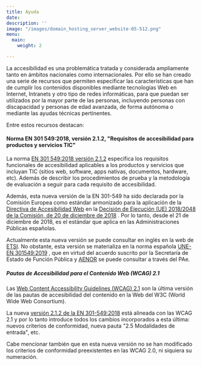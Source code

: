 ```yaml
---
title: Ayuda
date: 
description: ''
image: "/images/domain_hosting_server_website-05-512.png"
menu:
  main:
    weight: 2

---
```

La accesibilidad es una problemática tratada y considerada ampliamente tanto en ámbitos nacionales como internacionales. Por ello se han creado una serie de recursos que permiten especificar las características que han de cumplir los contenidos disponibles mediante tecnologías Web en Internet, Intranets y otro tipo de redes informáticas, para que puedan ser utilizados por la mayor parte de las personas, incluyendo personas con discapacidad y personas de edad avanzada, de forma autónoma o mediante las ayudas técnicas pertinentes.

Entre estos recursos destacan:

#### Norma EN 301 549:2018, versión 2.1.2, "Requisitos de accesibilidad para productos y servicios TIC"

La norma [EN 301 549:2018 versión 2.1.2](https://www.etsi.org/deliver/etsi_en/301500_301599/301549/02.01.02_60/en_301549v020102p.pdf "EN 301 549:2018 versión 2.1.2 (Abre en nueva ventana)") especifica los requisitos funcionales de accesibilidad aplicables a los productos y servicios que incluyan TIC (sitios web, software, apps nativas, documentos, hardware, etc). Además de describir los procedimientos de prueba y la metodología de evaluación a seguir para cada requisito de accesibilidad.

Además, esta nueva versión de la EN 301-549 ha sido declarada por la Comisión Europea como estándar armonizado para la aplicación de la [Directiva de Accesibilidad Web](https://administracionelectronica.gob.es/pae_Home/pae_Estrategias/pae_lineas_ccoperacion/pae_Cooperacion_Internacional/pae_Accesibilidad-contexto-internacional.html "Directiva de Accesibilidad Web") en la [Decisión de Ejecución (UE) 2018/2048 de la Comisión, de 20 de diciembre de 2018](https://eur-lex.europa.eu/legal-content/ES/TXT/?uri=uriserv:OJ.L_.2018.327.01.0084.01.SPA&toc=OJ:L:2018:327:TOC "Decisión de Ejecución (UE) 2018/2048 de la Comisión, de 20 de diciembre de 2018 (Abre en nueva ventana)") . Por lo tanto, desde el 21 de diciembre de 2018, es el estándar que aplica en las Administraciones Públicas españolas.

Actualmente esta nueva versión se puede consultar en inglés en la web de [ETSI](https://www.etsi.org/ "ETSI (Abre en nueva ventana)"). No obstante, esta versión se materializa en la norma española [UNE-EN 301549:2019](http://administracionelectronica.gob.es/PAe/accesibilidad/une-en-301549-2019.pdf "UNE-EN 301549:2019") , que en virtud del acuerdo suscrito por la Secretaría de Estado de Función Pública y [AENOR](http://www.aenor.es/aenor/certificacion/resp_social/accesibilidad_tic.asp "AENOR (Abre en nueva ventana)") se puede consultar a través del PAe.

##### Pautas de Accesibilidad para el Contenido Web (WCAG) 2.1

Las [Web Content Accessibility Guidelines (WCAG) 2.1](http://www.w3.org/TR/2018/REC-WCAG21-20180605/ "Web Content Accessibility Guidelines 2.1 (Abre en nueva ventana)") son la última versión de las pautas de accesibilidad del contenido en la Web del W3C (World Wide Web Consortium).

La nueva [versión 2.1.2 de la EN 301-549:2018](https://www.etsi.org/deliver/etsi_en/301500_301599/301549/02.01.02_60/en_301549v020102p.pdf "versión 2.1.2 de la EN 301-549:2018 (Abre en nueva ventana)") está alineada con las WCAG 2.1 y por lo tanto introduce todos los cambios incorporados a esta última: nuevos criterios de conformidad, nueva pauta "2.5 Modalidades de entrada", etc.

Cabe mencionar también que en esta nueva versión no se han modificado los criterios de conformidad preexistentes en las WCAG 2.0, ni siquiera su numeración.